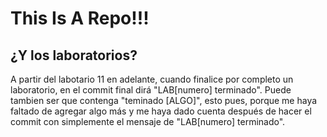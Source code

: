 # This Is A Repo!!!

## ¿Y los laboratorios?

A partir del labotario 11 en adelante, cuando finalice por completo un laboratorio, en el commit final dirá "LAB\[numero\] terminado". Puede tambien ser que contenga "teminado \[ALGO\]", esto pues, porque me haya faltado de agregar algo más y me haya dado cuenta después de hacer el commit con simplemente el mensaje de "LAB\[numero\] terminado".